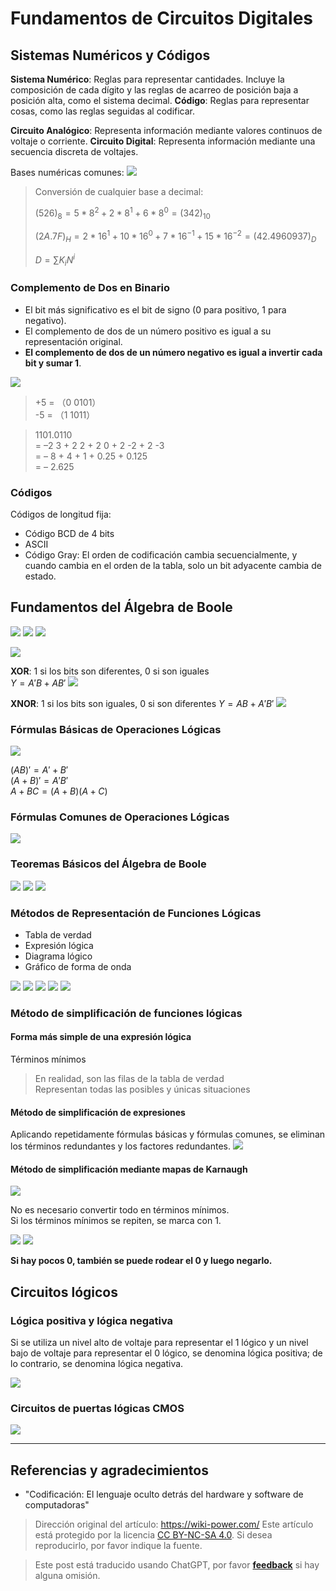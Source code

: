 # Fundamentos de Circuitos Digitales

## Sistemas Numéricos y Códigos

**Sistema Numérico**: Reglas para representar cantidades. Incluye la composición de cada dígito y las reglas de acarreo de posición baja a posición alta, como el sistema decimal.
**Código**: Reglas para representar cosas, como las reglas seguidas al codificar.

**Circuito Analógico**: Representa información mediante valores continuos de voltaje o corriente.
**Circuito Digital**: Representa información mediante una secuencia discreta de voltajes.

Bases numéricas comunes:
![](https://media.wiki-power.com/img/2020-03-03-19-42-56.png)

> Conversión de cualquier base a decimal:
>
> $(526)_8=5*8^2+2*8^1+6*8^0=(342)_{10}$
>
> $(2A.7F)_H=2*16^1+10*16^0+7*16^{-1}+15*16^{-2}=(42.4960937)_D$
>
> $D=\sum K_iN^i$

### Complemento de Dos en Binario

- El bit más significativo es el bit de signo (0 para positivo, 1 para negativo).
- El complemento de dos de un número positivo es igual a su representación original.
- **El complemento de dos de un número negativo es igual a invertir cada bit y sumar 1**.

![](https://media.wiki-power.com/img/2020-03-05-11-51-43.png)

> +5 = （0 0101）  
> -5 = （1 1011）

> 1101.0110  
> = –2 3 + 2 2 + 2 0 + 2 -2 + 2 -3  
> = – 8 + 4 + 1 + 0.25 + 0.125  
> = – 2.625

### Códigos

Códigos de longitud fija:

- Código BCD de 4 bits
- ASCII
- Código Gray: El orden de codificación cambia secuencialmente, y cuando cambia en el orden de la tabla, solo un bit adyacente cambia de estado.

## Fundamentos del Álgebra de Boole

![](https://media.wiki-power.com/img/2020-03-05-12-18-59.png)
![](https://media.wiki-power.com/img/2020-03-05-12-19-13.png)
![](https://media.wiki-power.com/img/2020-03-05-12-19-31.png)

![](https://media.wiki-power.com/img/2020-03-05-16-43-58.png)

**XOR**: 1 si los bits son diferentes, 0 si son iguales  
$Y=A'B+AB'$
![](https://media.wiki-power.com/img/2020-03-05-12-24-18.png)

**XNOR**: 1 si los bits son iguales, 0 si son diferentes
$Y=AB+A'B'$
![](https://media.wiki-power.com/img/2020-03-05-12-24-28.png)

### Fórmulas Básicas de Operaciones Lógicas

![](https://media.wiki-power.com/img/2020-03-05-12-38-23.png)

$(A B) ' = A' + B'$  
$(A+ B)' = A'B'$  
$A + B C = (A +B)(A +C)$

### Fórmulas Comunes de Operaciones Lógicas

![](https://media.wiki-power.com/img/2020-03-05-12-40-28.png)

### Teoremas Básicos del Álgebra de Boole

![](https://media.wiki-power.com/img/2020-03-05-12-46-01.png)
![](https://media.wiki-power.com/img/2020-03-05-12-46-22.png)
![](https://media.wiki-power.com/img/2020-03-05-12-46-49.png)

### Métodos de Representación de Funciones Lógicas

- Tabla de verdad
- Expresión lógica
- Diagrama lógico
- Gráfico de forma de onda

![](https://media.wiki-power.com/img/2020-03-05-13-46-50.png)
![](https://media.wiki-power.com/img/2020-03-05-13-47-09.png)
![](https://media.wiki-power.com/img/2020-03-05-13-47-21.png)
![](https://media.wiki-power.com/img/2020-03-05-13-47-34.png)
![](https://media.wiki-power.com/img/2020-03-05-13-47-52.png)

### Método de simplificación de funciones lógicas

#### Forma más simple de una expresión lógica

Términos mínimos

> En realidad, son las filas de la tabla de verdad  
> Representan todas las posibles y únicas situaciones

#### Método de simplificación de expresiones

Aplicando repetidamente fórmulas básicas y fórmulas comunes, se eliminan los términos redundantes y los factores redundantes.
![](https://media.wiki-power.com/img/2020-03-05-15-07-16.png)

#### Método de simplificación mediante mapas de Karnaugh

![](https://media.wiki-power.com/img/2020-03-05-15-44-43.png)

No es necesario convertir todo en términos mínimos.  
Si los términos mínimos se repiten, se marca con 1.

![](https://media.wiki-power.com/img/2020-03-05-15-52-44.png)
![](https://media.wiki-power.com/img/2020-03-05-15-52-57.png)

**Si hay pocos 0, también se puede rodear el 0 y luego negarlo.**

## Circuitos lógicos

### Lógica positiva y lógica negativa

Si se utiliza un nivel alto de voltaje para representar el 1 lógico y un nivel bajo de voltaje para representar el 0 lógico, se denomina lógica positiva; de lo contrario, se denomina lógica negativa.

![](https://media.wiki-power.com/img/20210606150111.png)

### Circuitos de puertas lógicas CMOS

![](https://media.wiki-power.com/img/20210606153349.png)

---

## Referencias y agradecimientos

- "Codificación: El lenguaje oculto detrás del hardware y software de computadoras"

> Dirección original del artículo: <https://wiki-power.com/>
> Este artículo está protegido por la licencia [CC BY-NC-SA 4.0](https://creativecommons.org/licenses/by/4.0/deed.zh). Si desea reproducirlo, por favor indique la fuente.

> Este post está traducido usando ChatGPT, por favor [**feedback**](https://github.com/linyuxuanlin/Wiki_MkDocs/issues/new) si hay alguna omisión.
